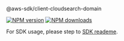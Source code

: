 @aws-sdk/client-cloudsearch-domain

[![NPM version](https://img.shields.io/npm/v/@aws-sdk/client-cloudsearch-domain/preview.svg)](https://www.npmjs.com/package/@aws-sdk/client-cloudsearch-domain)
[![NPM downloads](https://img.shields.io/npm/dm/@aws-sdk/client-cloudsearch-domain.svg)](https://www.npmjs.com/package/@aws-sdk/client-cloudsearch-domain)

For SDK usage, please step to [SDK reademe](https://github.com/aws/aws-sdk-js-v3).

